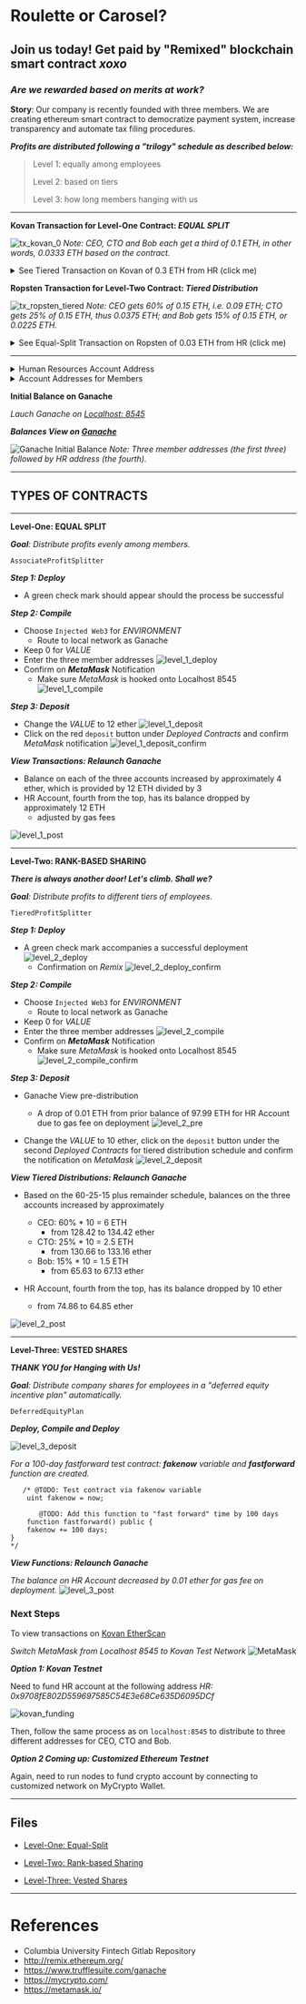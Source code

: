 # **Roulette or Carosel?**
## Join us today! Get paid by **"Remixed"** blockchain smart contract _xoxo_
### _**Are we rewarded based on merits at work?**_

**Story**: Our company is recently founded with three members. We are creating ethereum smart contract to democratize payment system, increase transparency and automate tax filing procedures. 

_**Profits are distributed following a "trilogy" schedule as described below:**_

> Level 1: equally among employees
> 
> Level 2: based on tiers 
> 
> Level 3: how long members hanging with us 

---
**Kovan Transaction for Level-One Contract: _EQUAL SPLIT_**

![tx_kovan_0](Contracts/Images/tx_kovan_0.png)
_Note: CEO, CTO and Bob each get a third of 0.1 ETH, in other words, 0.0333 ETH based on the contract._

<details><summary>
See Tiered Transaction on Kovan of 0.3 ETH from HR (click me)
</summary>

![tx_kovan_tiered](Contracts/Images/kovan_tiered.png)

</details>


**Ropsten Transaction for Level-Two Contract: _Tiered Distribution_**

![tx_ropsten_tiered](Contracts/Images/tx_ropsten_tiered.png)
_Note: CEO gets 60% of 0.15 ETH, i.e. 0.09 ETH; CTO gets 25% of 0.15 ETH, thus 0.0375 ETH; and Bob gets 15% of 0.15 ETH, or 0.0225 ETH._


<details><summary>
See Equal-Split Transaction on Ropsten of 0.03 ETH from HR (click me)
</summary>

![tx_ropsten_tiered](Contracts/Images/tx_ropsten.png)

</details>

---



<details><summary>
Human Resources Account Address
</summary>

HR: 0x8EaaBB9Fc753df2C50F0b01E99b4e0F1f2d970A6
</details>

<details><summary>
Account Addresses for Members
</summary>

```
CEO: 0x0616d31438078849D3bf66591855B3D3239a9E5c

CTO: 0x5DBaBe19DD1fedba1B20047059DCd755D8221BF7

Bob: 0x3e9D41Ec700b98C773f2599052a3590931bEa98c
```

</details>

**Initial Balance on Ganache**

_Lauch Ganache on [Localhost: 8545](HTTP://127.0.0.1:8545)_

_**Balances View on [Ganache](https://www.trufflesuite.com/ganache)**_

![Ganache Initial Balance](Contracts/Images/ganache_0.png)
_Note: Three member addresses (the first three) followed by HR address (the fourth)._




---
## **TYPES OF CONTRACTS**

---
**Level-One: EQUAL SPLIT**

_**Goal**: Distribute profits evenly among members._

```
AssociateProfitSplitter
```

_**Step 1: Deploy**_
* A green check mark should appear should the process be successful

_**Step 2: Compile**_
* Choose `Injected Web3` for _ENVIRONMENT_
  * Route to local network as Ganache
* Keep 0 for _VALUE_ 
* Enter the three member addresses
![level_1_deploy](Contracts/Images/level_1_deploy.png)
* Confirm on _**MetaMask**_ Notification
  * Make sure _MetaMask_ is hooked onto Localhost 8545
![level_1_compile](Contracts/Images/level_1_compile.png)

_**Step 3: Deposit**_

* Change the _VALUE_ to 12 ether
![level_1_deposit](Contracts/Images/level_1_deposit_12eth.png)
* Click on the red `deposit` button under _Deployed Contracts_ and confirm _MetaMask_ notification
![level_1_deposit_confirm](Contracts/Images/level_1_deposit_12eth_confirm.png)

_**View Transactions: Relaunch Ganache**_
  * Balance on each of the three accounts increased by approximately 4 ether, which is provided by 12 ETH divided by 3 
  * HR Account, fourth from the top, has its balance dropped by approximately 12 ETH 
      * adjusted by gas fees

![level_1_post](Contracts/Images/level_1_12eth_post.png)


---
**Level-Two: RANK-BASED SHARING**

_**There is always another door! Let's climb. Shall we?**_

_**Goal**: Distribute profits to different tiers of employees._

```
TieredProfitSplitter
```

_**Step 1: Deploy**_
* A green check mark accompanies a successful deployment
![level_2_deploy](Contracts/Images/level_2_deploy.png)
  * Confirmation on _Remix_
![level_2_deploy_confirm](Contracts/Images/level_2_deploy_confirm.png)

_**Step 2: Compile**_
* Choose `Injected Web3` for _ENVIRONMENT_
  * Route to local network as Ganache
* Keep 0 for _VALUE_ 
* Enter the three member addresses
![level_2_compile](Contracts/Images/level_2_compile.png)
* Confirm on _**MetaMask**_ Notification
  * Make sure _MetaMask_ is hooked onto Localhost 8545
![level_2_compile_confirm](Contracts/Images/level_2_compile_confirm.png)


_**Step 3: Deposit**_

* Ganache View pre-distribution
  * A drop of 0.01 ETH from prior balance of 97.99 ETH for HR Account due to gas fee on deployment
![level_2_pre](Contracts/Images/level_2_pre_10eth.png)

* Change the _VALUE_ to 10 ether, click on the `deposit` button under the second _Deployed Contracts_ for tiered distribution schedule and confirm the notification on _MetaMask_ 
![level_2_deposit](Contracts/Images/level_2_deposit_10eth.png)

_**View Tiered Distributions: Relaunch Ganache**_
  * Based on the 60-25-15 plus remainder schedule, balances on the three accounts increased by approximately 
    * CEO: 60% * 10 = 6 ETH
      * from 128.42 to 134.42 ether
    * CTO: 25% * 10 = 2.5 ETH
      * from 130.66 to 133.16 ether
    * Bob: 15% * 10 = 1.5 ETH
      * from 65.63 to 67.13 ether

  * HR Account, fourth from the top, has its balance dropped by 10 ether
    * from 74.86 to 64.85 ether

![level_2_post](Contracts/Images/level_2_post_10eth.png)



---

**Level-Three: VESTED SHARES** 

_**THANK YOU for Hanging with Us!**_

_**Goal**: Distribute company shares for employees in a "deferred equity incentive plan" automatically._
```
DeferredEquityPlan
```
_**Deploy, Compile and Deploy**_

![level_3_deposit](Contracts/Images/level_3_functions.png)

_For a 100-day fastforward test contract: **fakenow** variable and **fastforward** function are created._

```solidity
   /* @TODO: Test contract via fakenow variable
    uint fakenow = now;
    
       @TODO: Add this function to "fast forward" time by 100 days
    function fastforward() public {
    fakenow += 100 days;
}
*/
```
_**View Functions: Relaunch Ganache**_

_The balance on HR Account decreased by 0.01 ether for gas fee on deployment._
![level_3_post](Contracts/Images/level_3_post.png)

### **Next Steps**

To view transactions on 
[Kovan EtherScan](https://etherscan.io/)

_Switch _MetaMask_ from Localhost 8545 to Kovan Test Network_
![MetaMask](Contracts/Images/localhost_8545.png)

_**Option 1: Kovan Testnet**_

Need to fund HR account at the following address
_HR: 0x9708fE802D559697585C54E3e68Ce635D6095DCf_

![kovan_funding](Contracts/Images/kovan_funding.png)

Then, follow the same process as on `localhost:8545` to distribute to three different addresses for CEO, CTO and Bob.

_**Option 2 Coming up: Customized Ethereum Testnet**_

Again, need to run nodes to fund crypto account by connecting to customized network on MyCrypto Wallet. 

---

## Files

* [Level-One: Equal-Split](Contracts/Code/AssociateProfitSplitter.sol) 

* [Level-Two: Rank-based Sharing](Contracts/Code/TieredProfitSplitter.sol) 

* [Level-Three: Vested Shares](Contracts/Code/DeferredEquityPlan.sol) 

---
# References
* Columbia University Fintech Gitlab Repository
* http://remix.ethereum.org/
* https://www.trufflesuite.com/ganache
* https://mycrypto.com/
* https://metamask.io/



